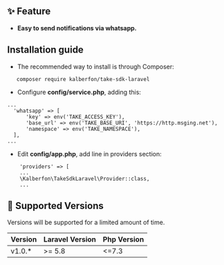 ## ✨ Feature

- **Easy to send notifications via whatsapp.** 

## Installation guide

 - The recommended way to install is through Composer:
 ```
    composer require kalberfon/take-sdk-laravel
 ```
  - Configure **config/service.php**, adding this:

  ```
...
    'whatsapp' => [
        'key' => env('TAKE_ACCESS_KEY'),
        'base_url' => env('TAKE_BASE_URI', 'https://http.msging.net'),
        'namespace' => env('TAKE_NAMESPACE'),
    ],
...
  ```

 - Edit **config/app.php**, add line in providers section: 
```
    'providers' => [
    ...
    \Kalberfon\TakeSdkLaravel\Provider::class,
    ...
```

## :wrench: Supported Versions

Versions will be supported for a limited amount of time.

| Version | Laravel Version | Php Version  |  
|---- |----|----|  
| v1.0.* | >= 5.8 | <=7.3 |
